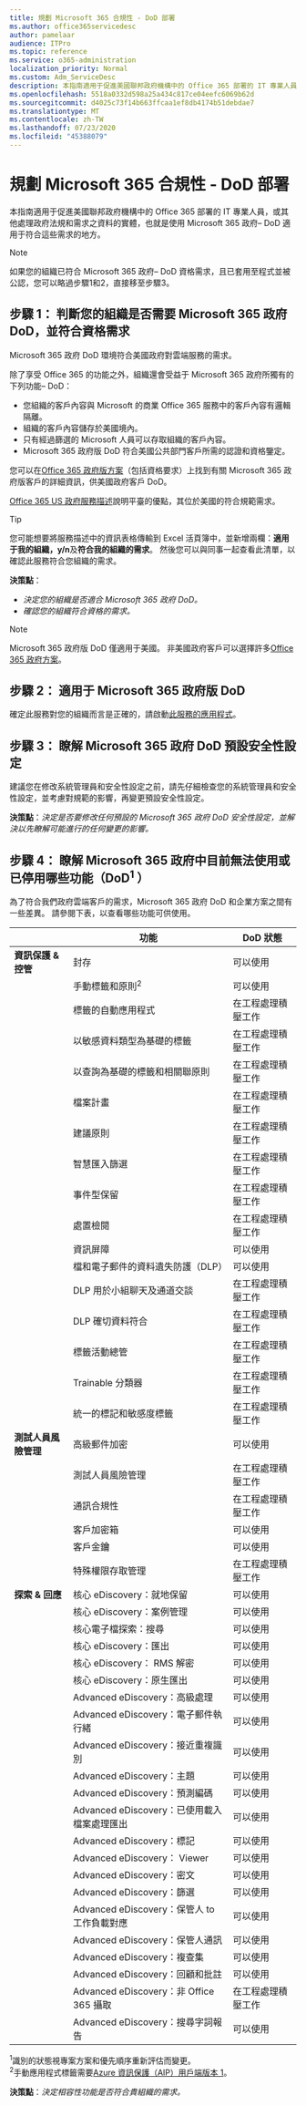 ```yaml
---
title: 規劃 Microsoft 365 合規性 - DoD 部署
ms.author: office365servicedesc
author: pamelaar
audience: ITPro
ms.topic: reference
ms.service: o365-administration
localization_priority: Normal
ms.custom: Adm_ServiceDesc
description: 本指南適用于促進美國聯邦政府機構中的 Office 365 部署的 IT 專業人員，或其他處理政府法規和需求之資料的實體，也就是使用 Microsoft 365 政府– DoD 適用于符合這些需求的地方。
ms.openlocfilehash: 5518a0332d598a25a434c817ce04eefc6069b62d
ms.sourcegitcommit: d4025c73f14b663ffcaa1ef8db4174b51debdae7
ms.translationtype: MT
ms.contentlocale: zh-TW
ms.lasthandoff: 07/23/2020
ms.locfileid: "45388079"
---
```

# <a name="plan-for-microsoft-365-compliance---dod-deployments"></a>規劃 Microsoft 365 合規性 - DoD 部署

本指南適用于促進美國聯邦政府機構中的 Office 365 部署的 IT 專業人員，或其他處理政府法規和需求之資料的實體，也就是使用 Microsoft 365 政府– DoD 適用于符合這些需求的地方。

> [!NOTE]
> 如果您的組織已符合 Microsoft 365 政府– DoD 資格需求，且已套用至程式並被公認，您可以略過步驟1和2，直接移至步驟3。

## <a name="step-1-determine-whether-your-organization-needs-microsoft-365-government---dod-and-meets-eligibility-requirements"></a>步驟 1： 判斷您的組織是否需要 Microsoft 365 政府 DoD，並符合資格需求

Microsoft 365 政府 DoD 環境符合美國政府對雲端服務的需求。

除了享受 Office 365 的功能之外，組織還會受益于 Microsoft 365 政府所獨有的下列功能– DoD：

- 您組織的客戶內容與 Microsoft 的商業 Office 365 服務中的客戶內容有邏輯隔離。
- 組織的客戶內容儲存於美國境內。
- 只有經過篩選的 Microsoft 人員可以存取組織的客戶內容。
- Microsoft 365 政府版 DoD 符合美國公共部門客戶所需的認證和資格鑒定。

您可以在[Office 365 政府版方案](https://products.office.com/government/compare-office-365-government-plans)（包括資格要求）上找到有關 Microsoft 365 政府版客戶的詳細資訊，供美國政府客戶 DoD。

[Office 365 US 政府服務描述](https://docs.microsoft.com/office365/servicedescriptions/office-365-platform-service-description/office-365-us-government/office-365-us-government)說明平臺的優點，其位於美國的符合規範需求。

> [!TIP]
> 您可能想要將服務描述中的資訊表格傳輸到 Excel 活頁簿中，並新增兩欄：**適用于我的組織，y/n**及**符合我的組織的需求**。 然後您可以與同事一起查看此清單，以確認此服務符合您組織的需求。

**決策點**：<br/>
- *決定您的組織是否適合 Microsoft 365 政府 DoD。*
- *確認您的組織符合資格的需求。*

> [!NOTE]
> Microsoft 365 政府版 DoD 僅適用于美國。 非美國政府客戶可以選擇許多[Office 365 政府方案](https://products.office.com/government/compare-office-365-government-plans)。

## <a name="step-2-apply-for-microsoft-365-government---dod"></a>步驟 2： 適用于 Microsoft 365 政府版 DoD

確定此服務對您的組織而言是正確的，請啟動[此服務的應用程式](https://products.office.com/government/eligibility-validation)。

## <a name="step-3-understand-microsoft-365-government---dod-default-security-settings"></a>步驟 3： 瞭解 Microsoft 365 政府 DoD 預設安全性設定

建議您在修改系統管理員和安全性設定之前，請先仔細檢查您的系統管理員和安全性設定，並考慮對規範的影響，再變更預設安全性設定。

**決策點**：*決定是否要修改任何預設的 Microsoft 365 政府 DoD 安全性設定，並解決以先瞭解可能進行的任何變更的影響。*

## <a name="step-4-understand-which-capabilities-are-currently-unavailable-or-disabled-by-default-in-microsoft-365-government--dodsup1sup"></a>步驟 4： 瞭解 Microsoft 365 政府中目前無法使用或已停用哪些功能（DoD<sup>1</sup> ）

為了符合我們政府雲端客戶的需求，Microsoft 365 政府 DoD 和企業方案之間有一些差異。 請參閱下表，以查看哪些功能可供使用。


|         |功能  |DoD 狀態  |
|---------|---------|---------|
|**資訊保護 & 控管** |封存                                       |  可以使用             |
|                                        |手動標籤和原則<sup>2</sup>          |  可以使用             |
|                                        |標籤的自動應用程式                      | 在工程處理積壓工作 |
|                                        |以敏感資料類型為基礎的標籤            | 在工程處理積壓工作 |
|                                        |以查詢為基礎的標籤和相關聯原則 | 在工程處理積壓工作 |
|                                        |檔案計畫                                       | 在工程處理積壓工作 |
|                                        |建議原則                            | 在工程處理積壓工作 |
|                                        |智慧匯入篩選                            | 在工程處理積壓工作 |  
|                                        |事件型保留                           | 在工程處理積壓工作 |
|                                        |處置檢閱                              | 在工程處理積壓工作 |
|                                        |資訊屏障                            | 可以使用              |
|                                        |檔和電子郵件的資料遺失防護（DLP）  | 可以使用              |
|                                        |DLP 用於小組聊天及通道交談    | 在工程處理積壓工作 |
|                                        |DLP 確切資料符合                            | 在工程處理積壓工作 |
|                                        |標籤活動總管                         | 在工程處理積壓工作 |
|                                        |Trainable 分類器                           | 在工程處理積壓工作 |
|                                        |統一的標記和敏感度標籤         | 在工程處理積壓工作 |
|**測試人員風險管理**             |高級郵件加密                     | 可以使用              |
|                                        |測試人員風險管理                         | 在工程處理積壓工作 |
|                                        |通訊合規性                        | 在工程處理積壓工作 |
|                                        |客戶加密箱                                | 可以使用              |
|                                        |客戶金鑰                                    | 可以使用              |
|                                        |特殊權限存取管理                    | 在工程處理積壓工作 |
|**探索 & 回應**                  |核心 eDiscovery：就地保留                            | 可以使用              |
|                                        |核心 eDiscovery：案例管理                                 | 可以使用              |
|                                        |核心電子檔探索：搜尋                                          | 可以使用              |
|                                        |核心 eDiscovery：匯出                                          | 可以使用              |
|                                        |核心 eDiscovery： RMS 解密                                  | 可以使用              |
|                                        |核心 eDiscovery：原生匯出                                   | 可以使用              |
|                                        |Advanced eDiscovery：高級處理                             | 可以使用 |
|                                        |Advanced eDiscovery：電子郵件執行緒                                 | 可以使用 |
|                                        |Advanced eDiscovery：接近重複識別                   | 可以使用 |
|                                        |Advanced eDiscovery：主題                                          | 可以使用 |
|                                        |Advanced eDiscovery：預測編碼                               | 可以使用 |
|                                        |Advanced eDiscovery：已使用載入檔案處理匯出                 | 可以使用 |
|                                        |Advanced eDiscovery：標記                                         | 可以使用 |
|                                        |Advanced eDiscovery： Viewer                                         | 可以使用 |
|                                        |Advanced eDiscovery：密文                                      | 可以使用 |
|                                        |Advanced eDiscovery：篩選                                       | 可以使用 |
|                                        |Advanced eDiscovery：保管人 to 工作負載對應                   | 可以使用 |
|                                        |Advanced eDiscovery：保管人通訊                        | 可以使用 |
|                                        |Advanced eDiscovery：複查集                                     | 可以使用 |
|                                        |Advanced eDiscovery：回顧和批註                             | 可以使用 |
|                                        |Advanced eDiscovery：非 Office 365 攝取                        | 在工程處理積壓工作 |
|                                        |Advanced eDiscovery：搜尋字詞報告                              | 可以使用 |

<sup>1</sup>識別的狀態視專案方案和優先順序重新評估而變更。<br/>
<sup>2</sup>手動應用程式標籤需要[Azure 資訊保護（AIP）用戶端版本 1](https://docs.microsoft.com/azure/information-protection/rms-client/client-version-release-history)。


**決策點**：*決定相容性功能是否符合貴組織的需求。*
